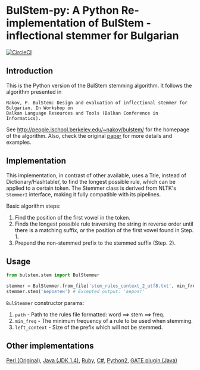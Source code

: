 # BulStem-py: A Python Re-implementation of BulStem - inflectional stemmer for Bulgarian

[![CircleCI](https://circleci.com/gh/mhardalov/bulstem-py.svg?style=svg&circle-token=85a1632948c16a50675753abedcd43cc4a64b23d)](https://circleci.com/gh/mhardalov/bulstem-py)

## Introduction
This is the Python version of the BulStem stemming algorithm. It follows the algorithm presented in

```
Nakov, P. BulStem: Design and evaluation of inflectional stemmer for Bulgarian. In Workshop on 
Balkan Language Resources and Tools (Balkan Conference in Informatics).
```

See http://people.ischool.berkeley.edu/~nakov/bulstem/ for the homepage of the algorithm. Also, check the original [paper](http://people.ischool.berkeley.edu/~nakov/bulstem/BulStem.pdf) for more details and examples.

## Implementation

This implementation, in contrast of other available, uses a Trie, instead of Dictionary/Hashtable/, to find the longest possible rule, which can be applied to a certain token.
The Stemmer class is derived from NLTK's `StemmerI` interface, making it fully compatible with its pipelines. 

Basic algorithm steps:
1. Find the position of the first vowel in the token.
2. Finds the longest possible rule traversing the string in reverse order until there is a matching suffix, or the position of the first vowel found in Step. 1.
3. Prepend the non-stemmed prefix to the stemmed suffix (Step. 2).

## Usage

```python
from bulstem.stem import BulStemmer

stemmer = BulStemmer.from_file('stem_rules_context_2_utf8.txt', min_freq=2, left_context=3)
stemmer.stem('вероятен') # Excepted output: 'вероят'
```

`BulStemmer` constructor params:
1. `path` - Path to the rules file formatted: word ==> stem ==> freq.
2. `min_freq` - The minimum frequency of a rule to be used when stemming.
3. `left_context` - Size of the prefix which will not be stemmed.


## Other implementations

[Perl (Original)](http://people.ischool.berkeley.edu/~nakov/bulstem/apply_stem.pl),
[Java (JDK 1.4)](http://people.ischool.berkeley.edu/~nakov/bulstem/Stemmer.java),
[Ruby](https://github.com/tbmihailov/bulstem),
[C#](https://github.com/tbmihailov/bulstem-cs),
[Python2](https://github.com/peio/PyBulStem),
[GATE plugin (Java)](https://gate.ac.uk/gate/plugins/Lang_Bulgarian/src/gate/bulstem/BulStemPR.java)
